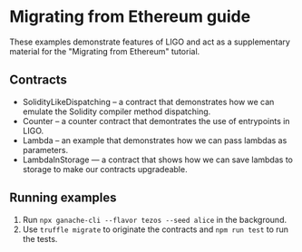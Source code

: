# Migrating from Ethereum guide

These examples demonstrate features of LIGO and act as a supplementary material for the "Migrating from Ethereum" tutorial.

## Contracts

* SolidityLikeDispatching – a contract that demonstrates how we can emulate the Solidity compiler method dispatching.
* Counter – a counter contract that demontrates the use of entrypoints in LIGO.
* Lambda – an example that demonstrates how we can pass lambdas as parameters.
* LambdaInStorage — a contract that shows how we can save lambdas to storage to make our contracts upgradeable.

## Running examples

1. Run `npx ganache-cli --flavor tezos --seed alice` in the background.
2. Use `truffle migrate` to originate the contracts and `npm run test` to run the tests.
